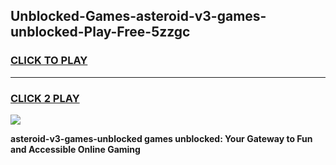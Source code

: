 
## Unblocked-Games-asteroid-v3-games-unblocked-Play-Free-5zzgc
<h3>
<a href="https://premium76.site?title=asteroid-v3-games-unblocked&ref=12A">CLICK TO PLAY</a></h3>
<hr>

<h3>
<a href="https://premium76.site?title=asteroid-v3-games-unblocked&ref=12A">CLICK 2 PLAY</a>
  
</h3>

<a href="https://premium76.site?title=asteroid-v3-games-unblocked&ref=12A"><img src="https://clearcache.store/games.png"></a>


**asteroid-v3-games-unblocked games unblocked: Your Gateway to Fun and Accessible Online Gaming**
